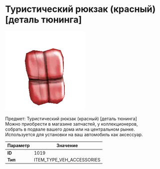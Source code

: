 # Туристический рюкзак (красный) [деталь тюнинга]

![Item Image](../img/1019.webp?raw=true)

Предмет: Туристический рюкзак (красный) [деталь тюнинга]<br>Можно приобрести в магазине запчастей, у коллекционеров,<br>собрать в подвале вашего дома или на центральном рынке.<br>Используется для установки на ваш автомобиль как аксессуар.


| Параметр | Значение |
|----------|----------|
| **ID** | 1019 |
| **Тип** | ITEM_TYPE_VEH_ACCESSORIES |

